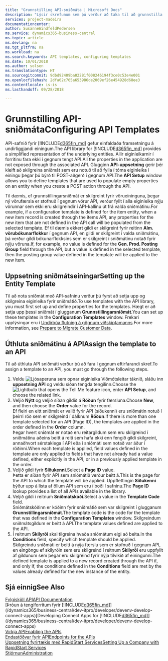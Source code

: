 ```yaml
---
title: "Grunnstilling API-sniðmáta | Microsoft Docs"
description: "Lýsir skrefunum sem þú verður að taka til að grunnstilla API sniðmát fyrir Dynamics 365 Business Central."
services: project-madeira
documentationcenter: 
author: SusanneWindfeldPedersen
ms.service: dynamics365-business-central
ms.topic: article
ms.devlang: na
ms.tgt_pltfrm: na
ms.workload: na
ms.search.keywords: API templates, configuring templates
ms.date: 10/01/2018
ms.author: solsen
ms.translationtype: HT
ms.sourcegitcommit: 9dbd92409ba02281f008246194f3ce0c53e4e001
ms.openlocfilehash: 2dfa62c765a653986de2069ef26e454928d68ee3
ms.contentlocale: is-is
ms.lasthandoff: 09/28/2018

---
```


# <a name="configuring-api-templates"></a><span data-ttu-id="5bcda-103">Grunnstilling API-sniðmáta</span><span class="sxs-lookup"><span data-stu-id="5bcda-103">Configuring API Templates</span></span>
<span data-ttu-id="5bcda-104">API-safnið fyrir [!INCLUDE[d365fin_md](includes/d365fin_md.md)] gefur einfaldaða framsetningu á undirliggjandi einingum.</span><span class="sxs-lookup"><span data-stu-id="5bcda-104">The API library for [!INCLUDE[d365fin_md](includes/d365fin_md.md)] provides a simplified representation of the underlying entities.</span></span> <span data-ttu-id="5bcda-105">Allir eiginleikarnir í forritinu fara ekki í gegnum tengt API.</span><span class="sxs-lookup"><span data-stu-id="5bcda-105">All the properties in the application are not exposed through the associated API.</span></span> <span data-ttu-id="5bcda-106">Glugginn **API-uppsetning** gerir þér kleift að skilgreina sniðmát sem eru notuð til að fylla í tóma eiginleika í einingu þegar þú býrð til POST-aðgerð í gegnum API.</span><span class="sxs-lookup"><span data-stu-id="5bcda-106">The **API Setup** window allows you to define templates that are used to populate empty properties on an entity when you create a POST action through the API.</span></span> 

<span data-ttu-id="5bcda-107">Til dæmis, ef grunnstillingarsniðmát er skilgreint fyrir vörueininguna, þegar ný vörufærsla er stofnuð í gegnum vörur API, verður fyllt í alla eiginleika nýju vörunnar sem ekki eru skilgreindir í API-kallinu út frá valda sniðmátinu.</span><span class="sxs-lookup"><span data-stu-id="5bcda-107">For example, if a configuration template is defined for the item entity, when a new item record is created through the items API, any properties for the new item that are not defined in the API call will be populated from the selected template.</span></span> <span data-ttu-id="5bcda-108">Ef til dæmis ekkert gildi er skilgreint fyrir reitinn **Alm. vörubókunarflokkur** í gegnum API, en gildi er skilgreint í valda sniðmátinu, þá verður gildi bókunarflokksins sem er skilgreint í sniðmátinu notað fyrir nýju vöruna.</span><span class="sxs-lookup"><span data-stu-id="5bcda-108">If, for example, no value is defined for the **Gen. Prod. Posting Group** field through the API, but a value is defined in the selected template, then the posting group value defined in the template will be applied to the new item.</span></span> 

## <a name="setting-up-the-entity-template"></a><span data-ttu-id="5bcda-109">Uppsetning sniðmátseiningar</span><span class="sxs-lookup"><span data-stu-id="5bcda-109">Setting up the Entity Template</span></span>
<span data-ttu-id="5bcda-110">Til að nota sniðmát með API-safninu verður þú fyrst að setja upp og skilgreina eiginleika fyrir sniðmátið.</span><span class="sxs-lookup"><span data-stu-id="5bcda-110">To use templates with the API library, you must first set up and define properties for the templates.</span></span> <span data-ttu-id="5bcda-111">Hægt er að setja upp þessi sniðmát í glugganum **Grunnstillingarsniðmát**.</span><span class="sxs-lookup"><span data-stu-id="5bcda-111">You can set up these templates in the **Configuration Templates** window.</span></span> <span data-ttu-id="5bcda-112">Frekari upplýsingar eru í [Undirbúa flutning á gögnum viðskiptamanns](admin-use-templates-to-prepare-customer-data-for-migration.md).</span><span class="sxs-lookup"><span data-stu-id="5bcda-112">For more information, see [Prepare to Migrate Customer Data](admin-use-templates-to-prepare-customer-data-for-migration.md).</span></span> 

## <a name="assign-the-template-to-an-api"></a><span data-ttu-id="5bcda-113">Úthluta sniðmátinu á API</span><span class="sxs-lookup"><span data-stu-id="5bcda-113">Assign the template to an API</span></span>

<span data-ttu-id="5bcda-114">Til að úthluta API sniðmáti verður þú að fara í gegnum eftirfarandi skref.</span><span class="sxs-lookup"><span data-stu-id="5bcda-114">To assign a template to an API, you must go through the following steps.</span></span>

1. <span data-ttu-id="5bcda-115">Veldu ![Ljósaperuna sem opnar eiginleika Viðmótsleitar](media/ui-search/search_small.png "Segðu mér hvað þú vilt gera") táknið, sláðu inn **uppsetning API** og veldu síðan tengda tengilinn.</span><span class="sxs-lookup"><span data-stu-id="5bcda-115">Choose the ![Lightbulb that opens the Tell Me feature](media/ui-search/search_small.png "Tell me what you want to do") icon, enter **API Setup**, and choose the related link.</span></span>
2. <span data-ttu-id="5bcda-116">Veljið **Nýtt** og veljið síðan gildið á **Röðun** fyrir færsluna.</span><span class="sxs-lookup"><span data-stu-id="5bcda-116">Choose **New**, and then choose the **Order** value for the record.</span></span>  
<span data-ttu-id="5bcda-117">Ef fleiri en eitt sniðmát er valið fyrir API (síðukenni) eru sniðmátin notuð í þeirri röð sem er skilgreind í dálknum **Röðun**.</span><span class="sxs-lookup"><span data-stu-id="5bcda-117">If there is more than one template selected for an API (Page ID), the templates are applied in the order defined in the **Order** column.</span></span>   
<span data-ttu-id="5bcda-118">Þegar hvert sniðmát er notað eru reitargildum sem eru skilgreind í sniðmátinu aðeins beitt á reiti sem hafa ekki enn fengið gildi skilgreint, annaðhvort sérstaklega í API eða í sniðmáti sem notað var áður í röðinni.</span><span class="sxs-lookup"><span data-stu-id="5bcda-118">When each template is applied, field values defined in the template are only applied to fields that have not already had a value defined, either explicitly in the API, or in a previously applied template in the order.</span></span> 
3. <span data-ttu-id="5bcda-119">Veljið gildi fyrir **Síðukenni**.</span><span class="sxs-lookup"><span data-stu-id="5bcda-119">Select a **Page ID** value.</span></span>  
<span data-ttu-id="5bcda-120">Þetta er síðan fyrir API sem sniðmátið verður beitt á.</span><span class="sxs-lookup"><span data-stu-id="5bcda-120">This is the page for the API to which the template will be applied.</span></span> <span data-ttu-id="5bcda-121">Uppflettingin **Síðukenni** býður upp á lista af öllum API sem eru í boði í safninu.</span><span class="sxs-lookup"><span data-stu-id="5bcda-121">The **Page ID** lookup provides a list of all APIs available in the library.</span></span>
4. <span data-ttu-id="5bcda-122">Veljið gildi í reitnum **Sniðmátskóði**.</span><span class="sxs-lookup"><span data-stu-id="5bcda-122">Select a value in the **Template Code** field.</span></span>  
<span data-ttu-id="5bcda-123">Sniðmátskóðinn er kóðinn fyrir sniðmátið sem var skilgreint í glugganum **Grunnstillingarsniðmát**.</span><span class="sxs-lookup"><span data-stu-id="5bcda-123">The template code is the code for the template that was defined in the **Configuration Templates** window.</span></span> <span data-ttu-id="5bcda-124">Skilgreindum sniðmátsgildum er beitt á API.</span><span class="sxs-lookup"><span data-stu-id="5bcda-124">The template values defined are applied to the API.</span></span> 
5. <span data-ttu-id="5bcda-125">Í reitnum **Skilyrði** skal tilgreina hvaða sniðmátum eigi að beita.</span><span class="sxs-lookup"><span data-stu-id="5bcda-125">In the **Conditions** field, specify which template should be applied.</span></span>  
<span data-ttu-id="5bcda-126">Skilgreindu sniðmáti er beitt á nýja færslu sem er stofnuð í gegnum API, en eingöngu ef skilyrðin sem eru skilgreind í reitnum **Skilyrði** eru uppfyllt af gildunum sem þegar eru skilgreind fyrir nýja tilvikið af einingunni.</span><span class="sxs-lookup"><span data-stu-id="5bcda-126">The defined template is applied to a new record created through the API if, and only if, the conditions defined in the **Conditions** field are met by the values already defined for the new instance of the entity.</span></span>

## <a name="see-also"></a><span data-ttu-id="5bcda-127">Sjá einnig</span><span class="sxs-lookup"><span data-stu-id="5bcda-127">See Also</span></span>
[<span data-ttu-id="5bcda-128">Fylgiskjöl API</span><span class="sxs-lookup"><span data-stu-id="5bcda-128">API Documentation</span></span>](/dynamics-nav/fin-graph)  
<span data-ttu-id="5bcda-129">[Þróun á tengiforritum fyrir [!INCLUDE[d365fin_md](includes/d365fin_md.md)]](/dynamics365/business-central/dev-itpro/developer/devenv-develop-connect-apps)</span><span class="sxs-lookup"><span data-stu-id="5bcda-129">[Developing Connect Apps for [!INCLUDE[d365fin_md](includes/d365fin_md.md)]](/dynamics365/business-central/dev-itpro/developer/devenv-develop-connect-apps)</span></span>  
[<span data-ttu-id="5bcda-130">Virkja API</span><span class="sxs-lookup"><span data-stu-id="5bcda-130">Enabling the APIs</span></span>](/dynamics-nav/enabling-apis-for-dynamics-nav)  
[<span data-ttu-id="5bcda-131">Endastöðvar fyrir API</span><span class="sxs-lookup"><span data-stu-id="5bcda-131">Endpoints for the APIs</span></span>](/dynamics-nav/endpoints-apis-for-dynamics)  
[<span data-ttu-id="5bcda-132">Uppsetning fyrirtækis með RapidStart Services</span><span class="sxs-lookup"><span data-stu-id="5bcda-132">Setting Up a Company with RapidStart Services</span></span>](admin-set-up-a-company-with-rapidstart.md)  
[<span data-ttu-id="5bcda-133">Stjórnun</span><span class="sxs-lookup"><span data-stu-id="5bcda-133">Administration</span></span>](admin-setup-and-administration.md)
